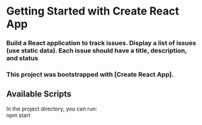 # Getting Started with Create React App<br>
### Build a React application to track issues. Display a list of issues (use static data). Each issue should have a title, description, and status<br>
### This project was bootstrapped with [Create React App].<br>

## Available Scripts<br>

In the project directory, you can run:<br>
npm start

 
 

